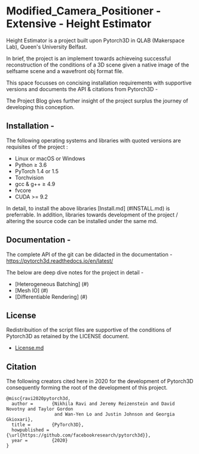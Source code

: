 # Modified_Camera_Positioner - Extensive - Height Estimator 

Height Estimator is a project built upon Pytorch3D in QLAB (Makerspace Lab), Queen's University Belfast.

In brief, the project is an implement towards achieveing successful reconstruction of the conditions of a 3D scene given a native image of the selfsame scene and a wavefront obj format file.

This space focusses on concising installation requirements with supportive versions and documents the API & citations from Pytorch3D -

The Project Blog gives further insight of the project surplus the journey of developing this conception.

## Installation -

The following operating systems and libraries with quoted versions are requisites of the project :
 
   * Linux or macOS or Windows
   * Python ≥ 3.6
   * PyTorch 1.4 or 1.5
   * Torchvision 
   * gcc & g++ ≥ 4.9
   * fvcore
   * CUDA >= 9.2 

In detail, to install the above libraries [Install.md] (#INSTALL.md) is preferrable. In addition, libraries towards development of the project / altering the source code can be installed under the same md. 
  
## Documentation -

The complete API of the git can be didacted in the documentation - https://pytorch3d.readthedocs.io/en/latest/

The below are deep dive notes for the project in detail -

* [Heterogeneous Batching] (#) 
* [Mesh IO] (#) 
* [Differentiable Rendering] (#) 


## License 

Redistribuition of the script files are supportive of the conditions of Pytorch3D as retained by the LICENSE document.  
- [License.md](#LICENSE.md)

## Citation

The following creators cited here in 2020 for the development of Pytorch3D consequently forming the root of the development of this project.

```
@misc{ravi2020pytorch3d,
  author =       {Nikhila Ravi and Jeremy Reizenstein and David Novotny and Taylor Gordon
                  and Wan-Yen Lo and Justin Johnson and Georgia Gkioxari},
  title =        {PyTorch3D},
  howpublished = {\url{https://github.com/facebookresearch/pytorch3d}},
  year =         {2020}
}
```
